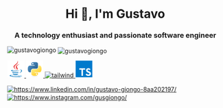 <h1 align="center">Hi 👋, I'm Gustavo</h1>
<h3 align="center">A technology enthusiast and passionate software engineer</h3>

<p><img align="left" src="https://github-readme-stats.vercel.app/api/top-langs?username=gustavogiongo&show_icons=true&locale=en&layout=compact&theme=dracula" alt="gustavogiongo" /></p>

<p>&nbsp;<img align="center" src="https://github-readme-stats.vercel.app/api?username=gustavogiongo&show_icons=true&locale=en&theme=dracula" alt="gustavogiongo" /></p>



<p align="left"> <a href="https://www.java.com" target="_blank" rel="noreferrer"> <img src="https://raw.githubusercontent.com/devicons/devicon/master/icons/java/java-original.svg" alt="java" width="40" height="40"/> </a> <a href="https://www.python.org" target="_blank" rel="noreferrer"> <img src="https://raw.githubusercontent.com/devicons/devicon/master/icons/python/python-original.svg" alt="python" width="40" height="40"/> </a> <a href="https://tailwindcss.com/" target="_blank" rel="noreferrer"> <img src="https://www.vectorlogo.zone/logos/tailwindcss/tailwindcss-icon.svg" alt="tailwind" width="40" height="40"/> </a> <a href="https://www.typescriptlang.org/" target="_blank" rel="noreferrer"> <img src="https://raw.githubusercontent.com/devicons/devicon/master/icons/typescript/typescript-original.svg" alt="typescript" width="40" height="40"/> </a> </p>


<p align="left">
<a href="https://linkedin.com/in/https://www.linkedin.com/in/gustavo-giongo-8aa202197/" target="blank"><img align="center" src="https://raw.githubusercontent.com/rahuldkjain/github-profile-readme-generator/master/src/images/icons/Social/linked-in-alt.svg" alt="https://www.linkedin.com/in/gustavo-giongo-8aa202197/" height="30" width="40" /></a>
<a href="https://instagram.com/https://www.instagram.com/gusgiongo/" target="blank"><img align="center" src="https://raw.githubusercontent.com/rahuldkjain/github-profile-readme-generator/master/src/images/icons/Social/instagram.svg" alt="https://www.instagram.com/gusgiongo/" height="30" width="40" /></a>
</p>
